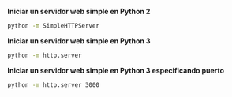 **Iniciar un servidor web simple en Python 2**

```bash
python -m SimpleHTTPServer
```
**Iniciar un servidor web simple en Python 3**

```bash
python -m http.server
```

**Iniciar un servidor web simple en Python 3 especificando puerto**

```bash
python -m http.server 3000
```